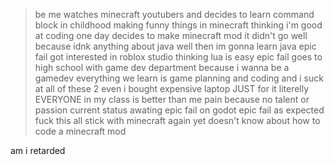 >be me
>watches minecraft youtubers and decides to learn command block in childhood
>making funny things in minecraft thinking i'm good at coding
>one day decides to make minecraft mod
>it didn't go well because idnk anything about java
>well then im gonna learn java
>epic fail
>got interested in roblox studio thinking lua is easy
>epic fail
>goes to high school with game dev department because i wanna be a gamedev
>everything we learn is game planning and coding and i suck at all of these 2
>even i bought expensive laptop JUST for it
>literelly EVERYONE in my class is better than me
>pain because no talent or passion
>current status
>awating epic fail on godot
>epic fail as expected
>fuck this all
>stick with minecraft again
>yet doesn't know about how to code a minecraft mod

am i retarded
